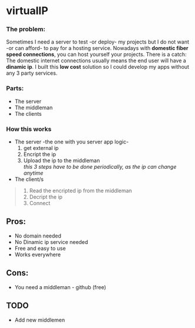 # virtualIP 
### The problem: 
Sometimes I need a server to test -or deploy- my projects but I do not want -or can afford- to pay for a hosting service. Nowadays with **domestic fiber speed connections**, you can host yourself your projects. There is a catch: The domestic internet connections usually means the end user will have a **dinamic ip**. I built this **low cost** solution so I could develop my apps without any 3 party services.
### Parts:
* The server
* The middleman 
* The clients
### How this works
* The server -the one with you server app logic-   
  1. get external ip  
  2. Encript the ip  
  3. Upload the ip to the middleman  
  _this 3 steps have to be done periodically, as the ip can change anytime_
* The client/s  
 > 1. Read the encripted ip from the middleman 
 > 2. Decript the ip  
 > 3. Connect  
  

## Pros:
* No domain needed
* No Dinamic ip service needed
* Free and easy to use
* Works everywhere
## Cons:
* You need a middleman - github (free)
## TODO
* Add new middlemen
